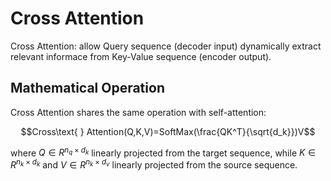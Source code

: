 # Cross Attention

Cross Attention: allow Query sequence (decoder input) dynamically extract relevant informace from Key-Value sequence (encoder output).

## Mathematical Operation
Cross Attention shares the same operation with self-attention:
```math
Cross\text{ } Attention(Q,K,V)=SoftMax(\frac{QK^T}{\sqrt{d_k}})V
```
where $Q\in R^{n_q\times d_k}$ linearly projected from the target sequence, while $K\in R^{n_k\times d_k}$ and $V\in R^{n_k\times d_v}$ linearly projected from the source sequence.

